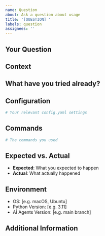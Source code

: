 ```yaml
---
name: Question
about: Ask a question about usage
title: '[QUESTION] '
labels: question
assignees: ''
---
```


## Your Question
<!-- Ask your question as clearly as possible -->

## Context
<!-- What are you trying to achieve? -->

## What have you tried already?
<!-- What steps have you already taken? -->

## Configuration
```yaml
# Your relevant config.yaml settings
```

## Commands
```bash
# The commands you used
```

## Expected vs. Actual
- **Expected**: What you expected to happen
- **Actual**: What actually happened

## Environment
- OS: [e.g. macOS, Ubuntu]
- Python Version: [e.g. 3.11]
- AI Agents Version: [e.g. main branch]

## Additional Information
<!-- Anything else that might be relevant -->
